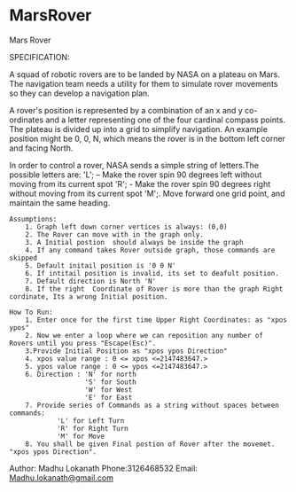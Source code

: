 # MarsRover
Mars Rover

SPECIFICATION:

 A squad of robotic rovers are to be landed by NASA on a plateau on Mars. The navigation team needs a
 utility for them to simulate rover movements so they can develop a navigation plan.
 
 A rover&#39;s position is represented by a combination of an x and y co-ordinates and a letter
 representing one of the four cardinal compass points. The plateau is divided up into a grid to
 simplify navigation. An example position might be 0, 0, N, which means the rover is in the bottom
 left corner and facing North.
 
 In order to control a rover, NASA sends a simple string of letters.The possible letters are:
    'L'; – Make the rover spin 90 degrees left without moving from its current spot
    'R'; - Make the rover spin 90 degrees right without moving from its current spot
    'M';. Move forward one grid point, and maintain the same heading.
 
	Assumptions:
		1. Graph left down corner vertices is always: (0,0)
		2. The Rover can move with in the graph only.
		3. A Initial postion  should always be inside the graph
		4. If any command takes Rover outside graph, those commands are skipped
		5. Default initail position is '0 0 N'
		6. If intitail position is invalid, its set to deafult position.
		7. Default direction is North 'N'
		8. If the right  Coordinate of Rover is more than the graph Right cordinate, Its a wrong Initial position.

	How To Run:
        1. Enter once for the first time Upper Right Coordinates: as "xpos ypos"
        2. Now we enter a loop where we can reposition any number of Rovers until you press "Escape(Esc)".
        3.Provide Initial Position as "xpos ypos Direction"
        4. xpos value range : 0 <= xpos <=2147483647.>
        5. ypos value range : 0 <= ypos <=2147483647.>
        6. Direction : 'N' for north
                       'S' for South
                       'W' for West
                       'E' for East
        7. Provide series of Commands as a string without spaces between commands:
                'L' for Left Turn
                'R' for Right Turn
                'M' for Move
        8. You shall be given Final postion of Rover after the movemet. "xpos ypos Direction".

Author: Madhu Lokanath
Phone:3126468532
Email: Madhu.lokanath@gmail.com
